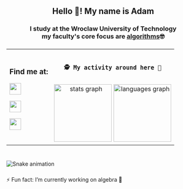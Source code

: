 

<h2 align="center">Hello 👋! My name is Adam</h2>
<h3 align="center">I study at the Wroclaw University of Technology <br> my faculty's core focus are <ins>algorithms</ins>🤓</h3>


###

<table>
  <tr>
    <td>
      <h3>Find me at:</h3>
      <span>
        <p>
          <a href="mailto:adamjamrozinski02@gmail.com">
           <img src="https://img.shields.io/badge/Gmail-white?style=plastic&logo=gmail&logoColor=red&labelColor=white" height="30" />
          </a>
        </p>
        <p>
          <a href="https://www.linkedin.com/in/adam-jamrozi%C5%84ski-053600353/">
           <img src="https://custom-icon-badges.demolab.com/badge/LinkedIn-0A66C2?logo=linkedin-white&logoColor=fff?style=plastic" height="30"  />            
          </a>  
        </p>
        <p>
          <a href="https://leetcode.com/u/adam268/">
           <img src="https://img.shields.io/badge/LeetCode-gray?style=plastic&logo=leetcode" height="30"  />
          </a>  
        </p>
      </span>
    </td>
    <td align="center">
      <pre><h3>🕵️ My activity around here 👣</h3></pre>
      <div>
        <img src="https://github-readme-stats.vercel.app/api?username=adamjamro&hide_title=false&hide_rank=false&show_icons=true&include_all_commits=true&count_private=true&disable_animations=false&theme=dracula&locale=en&hide_border=false" height="150" alt="stats graph"  />
        <img src="https://github-readme-stats.vercel.app/api/top-langs?username=adamjamro&locale=en&hide_title=false&layout=compact&card_width=320&langs_count=5&theme=dracula&hide_border=false" height="150" alt="languages graph"  />
      </div>
    </td>
    
  </tr>
</table>

###

<br clear="both">
<img src="https://raw.githubusercontent.com/AdamJamro/AdamJamro/output/snake.svg" alt="Snake animation" />

###

⚡ Fun fact:  I’m currently working on algebra 🤔 
